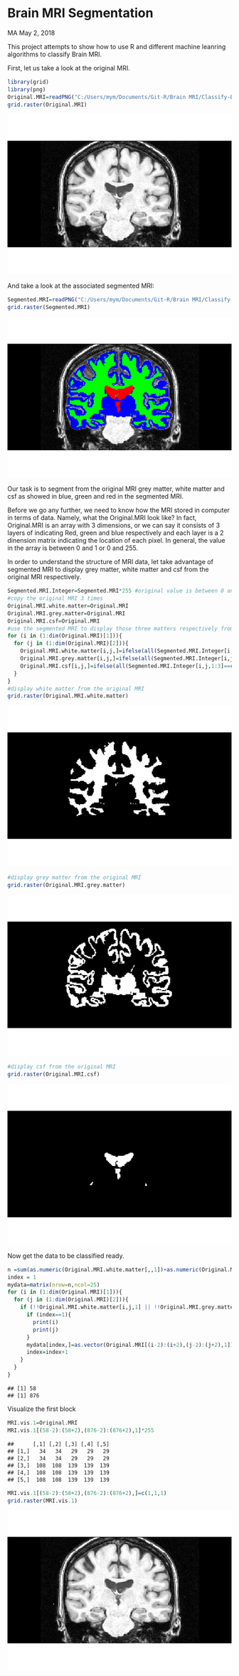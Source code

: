 Brain MRI Segmentation
================
MA
May 2, 2018

This project attempts to show how to use R and different machine leanring algorithms to classify Brain MRI.

First, let us take a look at the original MRI.

``` r
library(grid)
library(png)
Original.MRI=readPNG("C:/Users/mym/Documents/Git-R/Brain MRI/Classify-Brain-MRI-by-Machine-Learning-in-R/110_2_orig.png")
grid.raster(Original.MRI)
```

![](MRI_files/figure-markdown_github/unnamed-chunk-1-1.png)

And take a look at the associated segmented MRI:

``` r
Segmented.MRI=readPNG("C:/Users/mym/Documents/Git-R/Brain MRI/Classify-Brain-MRI-by-Machine-Learning-in-R/110_2_seg.png")
grid.raster(Segmented.MRI)
```

![](MRI_files/figure-markdown_github/unnamed-chunk-2-1.png)

Our task is to segment from the original MRI grey matter, white matter and csf as showed in blue, green and red in the segmented MRI.

Before we go any further, we need to know how the MRI stored in computer in terms of data. Namely, what the Original.MRI look like? In fact, Original.MRI is an array with 3 dimensions, or we can say it consists of 3 layers of indicating Red, green and blue respectively and each layer is a 2 dinension matrix indicating the location of each pixel. In general, the value in the array is between 0 and 1 or 0 and 255.

In order to understand the structure of MRI data, let take advantage of segmented MRI to display grey matter, white matter and csf from the original MRI respectively.

``` r
Segmented.MRI.Integer=Segmented.MRI*255 #original value is between 0 and 1. This converts them into integers
#copy the original MRI 3 times
Original.MRI.white.matter=Original.MRI
Original.MRI.grey.matter=Original.MRI
Original.MRI.csf=Original.MRI
#use the segmented MRI to display those three matters respectively from the original MRI.
for (i in (1:dim(Original.MRI)[1])){
  for (j in (1:dim(Original.MRI)[2])){
    Original.MRI.white.matter[i,j,]=ifelse(all(Segmented.MRI.Integer[i,j,1:3]==c(0,255,0)),c(1,1,1),c(0,0,0))
    Original.MRI.grey.matter[i,j,]=ifelse(all(Segmented.MRI.Integer[i,j,1:3]==c(0,0,255)),c(1,1,1),c(0,0,0))
    Original.MRI.csf[i,j,]=ifelse(all(Segmented.MRI.Integer[i,j,1:3]==c(255,0,0)),c(1,1,1),c(0,0,0))
  }
}
#display white matter from the original MRI
grid.raster(Original.MRI.white.matter)
```

![](MRI_files/figure-markdown_github/unnamed-chunk-3-1.png)

``` r
#display grey matter from the original MRI
grid.raster(Original.MRI.grey.matter)
```

![](MRI_files/figure-markdown_github/unnamed-chunk-4-1.png)

``` r
#display csf from the original MRI
grid.raster(Original.MRI.csf)
```

![](MRI_files/figure-markdown_github/unnamed-chunk-5-1.png)

Now get the data to be classified ready.

``` r
n =sum(as.numeric(Original.MRI.white.matter[,,1])+as.numeric(Original.MRI.grey.matter[,,1])+as.numeric(Original.MRI.csf[,,1])) #total pixels to be classified
index = 1
mydata=matrix(nrow=n,ncol=25)
for (i in (1:dim(Original.MRI)[1])){
  for (j in (1:dim(Original.MRI)[2])){
    if (!!Original.MRI.white.matter[i,j,1] || !!Original.MRI.grey.matter[i,j,1] || !!Original.MRI.csf[i,j,1]){
      if (index==1){
        print(i)
        print(j)
      }
      mydata[index,]=as.vector(Original.MRI[(i-2):(i+2),(j-2):(j+2),1])
      index=index+1
    }
  }
}
```

    ## [1] 58
    ## [1] 876

Visualize the first block

``` r
MRI.vis.1=Original.MRI
MRI.vis.1[(58-2):(58+2),(876-2):(876+2),1]*255
```

    ##      [,1] [,2] [,3] [,4] [,5]
    ## [1,]   34   34   29   29   29
    ## [2,]   34   34   29   29   29
    ## [3,]  108  108  139  139  139
    ## [4,]  108  108  139  139  139
    ## [5,]  108  108  139  139  139

``` r
MRI.vis.1[(58-2):(58+2),(876-2):(876+2),]=c(1,1,1)
grid.raster(MRI.vis.1)
```

![](MRI_files/figure-markdown_github/unnamed-chunk-7-1.png)
